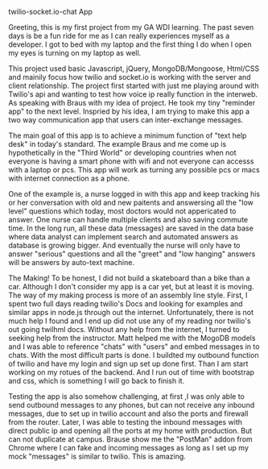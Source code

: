 twilio-socket.io-chat App

Greeting, this is my first project from my GA WDI learning. The past seven days is be a fun ride for me as I can really experiences myself as a developer. I got to bed with my laptop and the first thing I do when I open my eyes is turning on my laptop as well. 

This project used basic Javascript, jQuery, MongoDB/Mongoose, Html/CSS and mainily focus how twilio and socket.io is working with the server and client relationship. The project first started with just me playing around with Twilio's api and wanting to test how voice ip really function in the interweb. As speaking with Braus with my idea of project. He took my tiny "reminder app" to the next level. Inspried by his idea, I am trying to make this app a two way communication app that users can inter-exchange messages.

The main goal of this app is to achieve a minimum function of "text help desk" in today's standard. The example Braus and me come up is hypothetically in the "Third World" or developing countries when not everyone is having a smart phone with wifi and not everyone can accesss with a laptop or pcs. This app will work as turning any possible pcs or macs with internet connection as a phone. 

One of the example is, a nurse logged in with this app and keep tracking his or her conversation with old and new paitents and answersing all the "low level" questions which today, most doctors would not appericated to answer. One nurse can handle multiple clients and also saving commute time. In the long run, all these data (messages) are saved in the data base where data analyst can implement search and automated answers as database is growing bigger. And eventually the nurse will only have to answer "serious" questions and all the "greet" and "low hanging" answers will be answers by auto-text machine.

The Making! To be honest, I did not build a skateboard than a bike than a car. Although I don't consider my app is a car yet, but at least it is moving. The way of my making process is more of an assembly line style. First, I spent two full days reading twilio's Docs and looking for examples and similar apps in node.js through out the internet. Unfortunately, there is not much help I found and I end up did not use any of my reading nor twilio's out going twilhml docs. Without any help from the internet, I turned to seeking help from the instructor. Matt helped me with the MogoDB models and I was able to reference "chats" with "users" and embed messages in to chats. With the most difficult parts is done. I buildted my outbound function of twilio and have my login and sign up set up done first. Than I am start working on my rotues of the backend. And I run out of time with bootstrap and css, which is something I will go back to finish it.

Testing the app is also somehow challenging, at first ,I was only able to send outbound messages to any phones, but can not receive any inbound messages, due to set up in twilio account and also the ports and firewall from the router. Later, I was able to testing the inbound messages with direct public ip and opening all the ports at my home with production. But can not duplicate at campus. Brause show me the "PostMan" addon from Chrome where I can fake and incoming messages as long as I set up my mock "messages" is similar to twilio. This is amazing.   